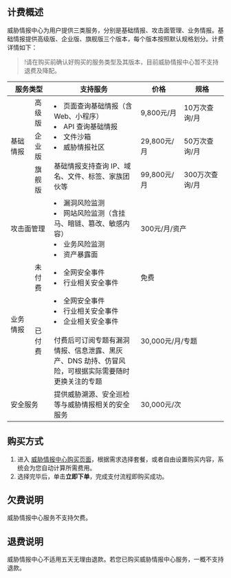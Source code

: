 ## 计费概述
威胁情报中心为用户提供三类服务，分别是基础情报、攻击面管理、业务情报。基础情报提供高级版、企业版、旗舰版三个版本，每个版本按照默认规格划分。计费详情如下：

>!请在购买前确认好购买的服务类型及其版本，目前威胁情报中心暂不支持退费及降配。

<table>
<thead>
<tr>
<th colspan=2 and width="20%">服务类型</th>
<th width="40%">支持服务</th>
<th width="20%">价格</th>
<th width="20%">规格</th>
</tr>
</thead>
<tbody><tr>
<td rowspan=3 >基础情报</td>
<td>高级版</td>
<td rowspan=3 ><li>页面查询基础情报（含 Web、小程序）</li><li>API 查询基础情报</li><li>文件沙箱</li><li>威胁情报社区</li><br>基础情报支持查询 IP、域名、文件、标签、家族团伙等</li></td>
<td>9,800元/月</td>
<td>10万次查询/月</td>
</tr>
<tr>
 <td>企业版</td>
 <td>29,800元/月</td>
<td>50万次查询/月</td>
</tr>
<tr>
 <td>旗舰版</td>
 <td>99,800元/月</td>
<td>300万次查询/月</td>
</tr>
<tr>
<td colspan=2>攻击面管理</td>
<td><li>漏洞风险监测</li><li>网站风险监测（含挂马、暗链、篡改、敏感内容）</li><li>业务风险监测</li><li>资产暴露面</li></td>
<td colspan=2>300元/月/资产</td>
</tr>
<tr>
<td  rowspan=2 >业务情报</td>
<td>未付费</td>
<td><li>全网安全事件</li><li>行业相关安全事件</li></td>
<td colspan=2>免费</td>
</tr>
<tr>
<td>已付费</td>
<td><li>全网安全事件</li><li>行业相关安全事件</li><li>企业相关安全事件</li><br>付费后可订阅专题有漏洞情报、信息泄露、黑灰产、DNS 劫持、仿冒风险，可根据实际需要随时更换关注的专题</td>
<td colspan=2>30,000元/月/专题</td>
</tr>
<tr>
<td  colspan=2 >安全服务</td>
<td>提供威胁溯源、安全巡检等与威胁情报相关的安全服务</td>
<td colspan=2>30,000元/次</td>
</tr>
</tbody></table>


## 购买方式
1. 进入 [威胁情报中心购买页面](https://buy.cloud.tencent.com/tix)，根据需求选择套餐，或者自由设置购买内容，系统会为您自动计算所需费用。
2. 选择完毕后，单击**立即下单**，完成支付流程即购买成功。

## 欠费说明
威胁情报中心服务不支持欠费。

## 退费说明
威胁情报中心不适用五天无理由退款。若您已购买威胁情报中心服务，一概不支持退款。
